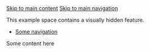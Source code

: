 <div class="au-body">
  <nav class="au-skip-link" aria-label="skip links navigation">
    <a class="au-skip-link__link" href="#content">Skip to main content</a>
    <a class="au-skip-link__link" href="#nav">Skip to main navigation</a>
  </nav>
  <p>This example space contains a visually hidden feature.</p>
  <ul id="nav" tabindex="-1" aria-label="skip links navigation">
    <li><a href="#">Some navigation</a></li>
  </ul>
  <p id="content" tabindex="-1">
    Some content here
  </p>
</div>

